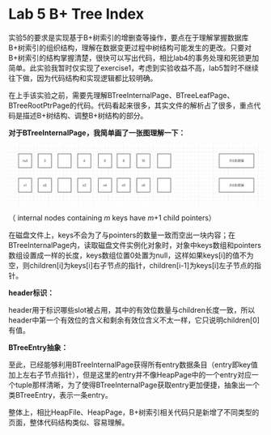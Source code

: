 # Lab 5 B+ Tree Index

实验5的要求是实现基于B+树索引的增删查等操作，要点在于理解掌握数据库B+树索引的组织结构，理解在数据变更过程中树结构可能发生的更改。只要对B+树索引的结构掌握清楚，很快可以写出代码，相比lab4的事务处理和死锁更加简单。此实验我暂时仅实现了exercise1，考虑到实验收益不高，lab5暂时不继续往下做，因为代码结构和实现逻辑都比较明确。



在上手该实验之前，需要先理解BTreeInternalPage、BTreeLeafPage、BTreeRootPtrPage的代码。代码看起来很多，其实文件的解析占了很多，重点代码是描述B+树结构、调整B+树结构的部分。

**对于BTreeInternalPage，我简单画了一张图理解一下：**

![image-20231015174911283](lab5-writeup.assets/image-20231015174911283.png)

（ internal nodes containing *m* keys have *m*+1 child pointers）

在磁盘文件上，keys不会为了与pointers的数量一致而空出一块内容；在BTreeInternalPage内，读取磁盘文件实例化对象时，对象中keys数组和pointers数组设置成一样的长度，keys数组位置0处置为null，这样如果keys[i]的值不为空，则children[i]为keys[i]右子节点的指针，children[i-1]为keys[i]左子节点的指针。

**header标识：**

header用于标识哪些slot被占用，其中的有效位数量与children长度一致，所以header中第一个有效位的含义和剩余有效位含义不太一样，它只说明children[0]有值。

**BTreeEntry抽象：**

至此，已经能够利用BTreeInternalPage获得所有entry数据条目（entry即key值加上左右子节点指针），但是这里的entry并不像HeapPage中的一个entry对应一个tuple那样清晰，为了使得BTreeInternalPage获取entry更加便捷，抽象出一个类BTreeEntry，表示一条entry。



整体上，相比HeapFile、HeapPage，B+树索引相关代码只是新增了不同类型的页面，整体代码结构类似、容易理解。